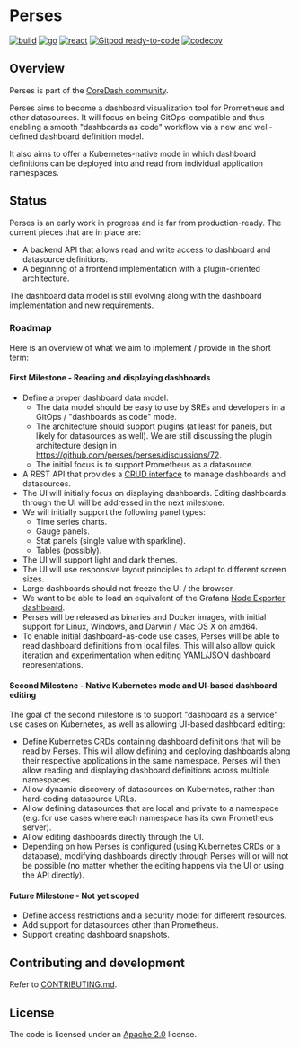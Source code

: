 Perses
======
[![build](https://github.com/perses/perses/workflows/build_and_release/badge.svg)](https://github.com/perses/perses/actions?query=workflow%3Abuild)
[![go](https://github.com/perses/perses/workflows/go/badge.svg)](https://github.com/perses/perses/actions?query=workflow%3Ago)
[![react](https://github.com/perses/perses/workflows/react/badge.svg)](https://github.com/perses/perses/actions?query=workflow%3React)
[![Gitpod ready-to-code](https://img.shields.io/badge/Gitpod-ready--to--code-blue?logo=gitpod)](https://gitpod.io/#https://github.com/perses/perses)
[![codecov](https://codecov.io/gh/perses/perses/branch/master/graph/badge.svg?token=M37Y9VSVB5)](https://codecov.io/gh/perses/perses)

## Overview

Perses is part of the [CoreDash community](https://github.com/coredashio/community).

Perses aims to become a dashboard visualization tool for Prometheus and other datasources. It will focus on being
GitOps-compatible and thus enabling a smooth "dashboards as code" workflow via a new and well-defined dashboard definition model.

It also aims to offer a Kubernetes-native mode in which dashboard definitions can be deployed into and read from individual application namespaces.

## Status

Perses is an early work in progress and is far from production-ready. The current pieces that are in place are:

* A backend API that allows read and write access to dashboard and datasource definitions.
* A beginning of a frontend implementation with a plugin-oriented architecture.

The dashboard data model is still evolving along with the dashboard implementation and new requirements.

### Roadmap

Here is an overview of what we aim to implement / provide in the short term:

#### First Milestone - Reading and displaying dashboards

* Define a proper dashboard data model.
    * The data model should be easy to use by SREs and developers in a GitOps / "dashboards as code" mode.
    * The architecture should support plugins (at least for panels, but likely for
      datasources as well). We are still discussing the plugin architecture design in https://github.com/perses/perses/discussions/72.
    * The initial focus is to support Prometheus as a datasource.
* A REST API that provides a [CRUD interface](https://en.wikipedia.org/wiki/Create,_read,_update_and_delete) to manage dashboards and datasources.
* The UI will initially focus on displaying dashboards. Editing dashboards through the UI will be addressed in the next milestone.
* We will initially support the following panel types:
    * Time series charts.
    * Gauge panels.
    * Stat panels (single value with sparkline).
    * Tables (possibly).
* The UI will support light and dark themes.
* The UI will use responsive layout principles to adapt to different screen sizes.
* Large dashboards should not freeze the UI / the browser.
* We want to be able to load an equivalent of the Grafana [Node Exporter dashboard](https://grafana.com/grafana/dashboards/1860).
* Perses will be released as binaries and Docker images, with initial support for Linux, Windows, and Darwin / Mac OS X on amd64.
* To enable initial dashboard-as-code use cases, Perses will be able to read dashboard definitions from local files. This will also allow quick iteration and experimentation when editing YAML/JSON dashboard representations.

#### Second Milestone - Native Kubernetes mode and UI-based dashboard editing

The goal of the second milestone is to support "dashboard as a service" use cases on Kubernetes, as well as allowing UI-based dashboard editing:

* Define Kubernetes CRDs containing dashboard definitions that will be read by Perses. This will allow defining and deploying dashboards along their respective applications in the same namespace. Perses will then allow reading and displaying dashboard definitions across multiple namespaces.
* Allow dynamic discovery of datasources on Kubernetes, rather than hard-coding datasource URLs.
* Allow defining datasources that are local and private to a namespace (e.g. for use cases where each namespace has its own Prometheus server).
* Allow editing dashboards directly through the UI.
* Depending on how Perses is configured (using Kubernetes CRDs or a database), modifying dashboards directly through Perses will or will not be possible (no matter whether the editing happens via the UI or using the API directly).

#### Future Milestone - Not yet scoped

* Define access restrictions and a security model for different resources.
* Add support for datasources other than Prometheus.
* Support creating dashboard snapshots.

## Contributing and development

Refer to [CONTRIBUTING.md](CONTRIBUTING.md).

## License

The code is licensed under an [Apache 2.0](./LICENSE) license.
